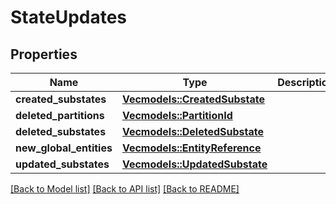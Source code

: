 # StateUpdates

## Properties

Name | Type | Description | Notes
------------ | ------------- | ------------- | -------------
**created_substates** | [**Vec<models::CreatedSubstate>**](CreatedSubstate.md) |  | 
**deleted_partitions** | [**Vec<models::PartitionId>**](PartitionId.md) |  | 
**deleted_substates** | [**Vec<models::DeletedSubstate>**](DeletedSubstate.md) |  | 
**new_global_entities** | [**Vec<models::EntityReference>**](EntityReference.md) |  | 
**updated_substates** | [**Vec<models::UpdatedSubstate>**](UpdatedSubstate.md) |  | 

[[Back to Model list]](../README.md#documentation-for-models) [[Back to API list]](../README.md#documentation-for-api-endpoints) [[Back to README]](../README.md)


